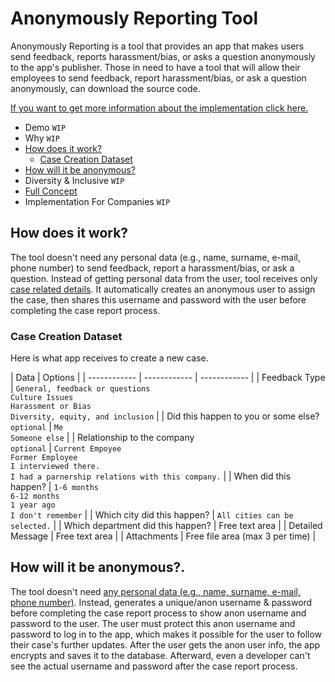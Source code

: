 # Anonymously Reporting Tool
Anonymously Reporting is a tool that provides an app that makes users send feedback, reports harassment/bias, or asks a question anonymously to the app's publisher. Those in need to have a tool that will allow their employees to send feedback, report harassment/bias, or ask a question anonymously, can download the source code. 

[If you want to get more information about the implementation click here.](#implementation-for-companies "If you want to get more information about the implementation click here.")

* Demo `WIP`
* Why `WIP`
* [How does it work?](#how-does-it-work "How does it work?")
	* [Case Creation Dataset](#case-creation-dataset "Case Creation Dataset")
* [How will it be anonymous?](#how-will-it-be-anonymous "How will it be anonymous?")
* Diversity & Inclusive `WIP`
* [Full Concept](https://miro.com/app/board/o9J_lW60VQs=/ "Full Concept")
* Implementation For Companies `WIP`

## How does it work?
The tool doesn't need any personal data (e.g., name, surname, e-mail, phone number) to send feedback, report a harassment/bias, or ask a question. Instead of getting personal data from the user, tool receives only [case related details](#case-creation-dataset "Case Creation Dataset"). It automatically creates an anonymous user to assign the case, then shares this username and password with the user before completing the case report process.

### Case Creation Dataset
Here is what app receives to create a new case.

| Data | Options |
| ------------ | ------------ | ------------ |
| Feedback Type | `General, feedback or questions` <br> `Culture Issues` <br>`Harassment or Bias`<br> `Diversity, equity, and inclusion` |
| Did this happen to you or some else? <br> `optional` | `Me` <br> `Someone else` |
| Relationship to the company <br> `optional` | `Current Empoyee` <br> `Former Employee` <br> `I interviewed there.` <br> `I had a parnership relations with this company.`  |
| When did this happen? | `1-6 months` <br> `6-12 months` <br> `1 year ago`  <br> `I don't remember`  |
| Which city did this happen?  | `All cities can be selected.`  | 
| Which department did this happen? | Free text area |
| Detailed Message | Free text area  | 
| Attachments | Free file area (max 3 per time)  | 

## How will it be anonymous?.
The tool doesn't need [any personal data (e.g., name, surname, e-mail, phone number)](#how-does-it-work "How does it work?"). Instead, generates a unique/anon username & password before completing the case report process to show anon username and password to the user. The user must protect this anon username and password to log in to the app, which makes it possible for the user to follow their case's further updates. After the user gets the anon user info, the app encrypts and saves it to the database. Afterward, even a developer can't see the actual username and password after the case report process. 
